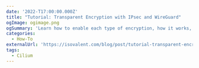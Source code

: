```yaml
---
date: '2022-T17:00:00.000Z'
title: "Tutorial: Transparent Encryption with IPsec and WireGuard"
ogImage: ogimage.png
ogSummary: 'Learn how to enable each type of encryption, how it works, and the advantages it brings'
categories:
  - How-To
externalUrl: 'https://isovalent.com/blog/post/tutorial-transparent-encryption-with-ipsec-and-wireguard/'
tags:
  - Cilium
---
```

